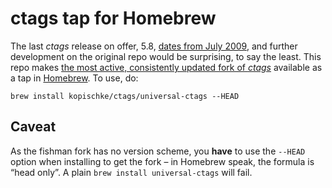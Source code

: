 # ctags tap for Homebrew

The last *ctags* release on offer, 5.8, [dates from July 2009][1], and further development on the original repo would be surprising, to say the least. This repo makes [the most active, consistently updated fork of *ctags*][2] available as a tap in [Homebrew][3]. To use, do:

    brew install kopischke/ctags/universal-ctags --HEAD

## Caveat

As the fishman fork has no version scheme, you **have** to use the `--HEAD` option when installing to get the fork – in Homebrew speak, the formula is “head only”. A plain `brew install universal-ctags` will fail.

[1]: http://ctags.sourceforge.net/
[2]: https://github.com/universal-ctags/ctags
[3]: https://github.com/Homebrew/homebrew

